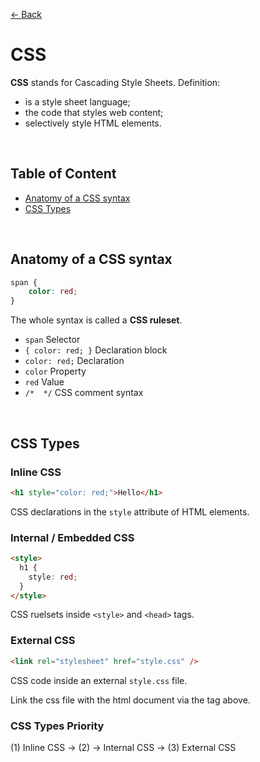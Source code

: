 [&larr; Back](./0-table-of-content.md)

# **CSS**

**CSS** stands for Cascading Style Sheets. Definition:

- is a style sheet language;
- the code that styles web content;
- selectively style HTML elements.

<br>

## **Table of Content**

- [Anatomy of a CSS syntax](#anatomy-of-a-css-syntax)
- [CSS Types](#css-types)

<br>

## **Anatomy of a CSS syntax**

```CSS
span {
    color: red;
}
```

The whole syntax is called a **CSS ruleset**.

- `span` Selector
- `{ color: red; }` Declaration block
- `color: red;` Declaration
- `color` Property
- `red` Value
- `/*  */` CSS comment syntax

<br>

## **CSS Types**

### **Inline CSS**

```html
<h1 style="color: red;">Hello</h1>
```

CSS declarations in the `style` attribute of HTML elements.

### **Internal / Embedded CSS**

```html
<style>
  h1 {
    style: red;
  }
</style>
```

CSS ruelsets inside `<style>` and `<head>` tags.

### **External CSS**

```html
<link rel="stylesheet" href="style.css" />
```

CSS code inside an external `style.css` file.

Link the css file with the html document via the tag above.

### **CSS Types Priority**

(1) Inline CSS -> (2) -> Internal CSS -> (3) External CSS
